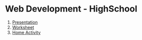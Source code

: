 # Web Development - HighSchool

1.  [Presentation](presentation.pdf)
2.  [Worksheet](worksheet.pdf)
3.  [Home Activity](home.pdf)
